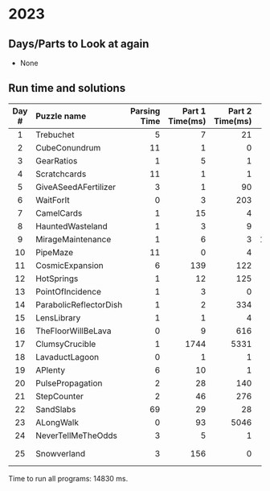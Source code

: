 # 2023

## Days/Parts to Look at again
* None

## Run time and solutions

|Day #|              Puzzle name |        Parsing Time |     Part 1 Time(ms) |     Part 2 Time(ms) |       Part 1 Answer |       Part 2 Answer |
|:-----:|:---|---:|---:|---:|---:|---:|
|   1 |                Trebuchet |                   5 |                   7 |                  21 |               55386 |               54824 |
|   2 |            CubeConundrum |                  11 |                   1 |                   0 |                2105 |               72422 |
|   3 |               GearRatios |                   1 |                   5 |                   1 |              539713 |            84159075 |
|   4 |             Scratchcards |                  11 |                   1 |                   1 |               19855 |            10378710 |
|   5 |     GiveASeedAFertilizer |                   3 |                   1 |                  90 |           214922730 |           148041808 |
|   6 |                WaitForIt |                   0 |                   3 |                 203 |              588588 |            34655848 |
|   7 |               CamelCards |                   1 |                  15 |                   4 |           246409899 |           244848487 |
|   8 |         HauntedWasteland |                   1 |                   3 |                   9 |               18113 |      12315788159977 |
|   9 |        MirageMaintenance |                   1 |                   6 |                   3 |          1708206096 |                1050 |
|  10 |                 PipeMaze |                  11 |                   0 |                   4 |                6682 |                 353 |
|  11 |          CosmicExpansion |                   6 |                 139 |                 122 |            10231178 |        622120986954 |
|  12 |               HotSprings |                   1 |                  12 |                 125 |                7460 |       6720660274964 |
|  13 |         PointOfIncidence |                   1 |                   3 |                   0 |               26957 |               42695 |
|  14 |   ParabolicReflectorDish |                   1 |                   2 |                 334 |              103333 |               97241 |
|  15 |              LensLibrary |                   1 |                   1 |                   4 |              504449 |              262044 |
|  16 |       TheFloorWillBeLava |                   0 |                   9 |                 616 |                7562 |                7793 |
|  17 |           ClumsyCrucible |                   1 |                1744 |                5331 |                 817 |                 925 |
|  18 |           LavaductLagoon |                   0 |                   1 |                   1 |               50603 |      96556251590677 |
|  19 |                  APlenty |                   6 |                  10 |                   1 |              325952 |     125744206494820 |
|  20 |         PulsePropagation |                   2 |                  28 |                 140 |           711650489 |     219388737656593 |
|  21 |              StepCounter |                   2 |                  46 |                 276 |                3598 |     601441063166538 |
|  22 |                SandSlabs |                  69 |                  29 |                  28 |                 522 |               83519 |
|  23 |                ALongWalk |                   0 |                  93 |                5046 |                2306 |                6718 |
|  24 |       NeverTellMeTheOdds |                   3 |                   5 |                   1 |               16172 |     600352360036779 |
|  25 |              Snowverland |                   3 |                 156 |                   0 |              614655 |Click on the link to complete |

Time to run all programs: 14830 ms.
